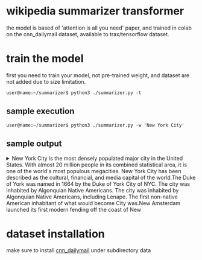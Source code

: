 # wikipedia summarizer transformer
the model is based of 'attention is all you need' paper, and trained in colab on the cnn_dailymail dataset, available to trax/tensorflow dataset.

# train the model
first you need to train your model, not pre-trained weight, and dataset are not added due to size limitation.
```cosole
user@name:~/summarizer$ python3 ./summarizer.py -t

```

## sample execution
```cosole
user@name:~/summarizer$ python3 ./summarizer.py -w 'New York City'

```

## sample output
<details>
  <summary>
    New York City is the most densely populated major city in the United
    States. With almost 20 million people in its combined statistical
    area, it is one of the world's most populous megacities. New York City
    has been described as the cultural, financial, and media capital of
    the world.<EOS>The Duke of York was named in 1664 by the Duke of York City of NYC.
    The city was inhabited by Algonquian Native Americans. The city was
    inhabited by Algonquian Native Americans, including Lenape. The first
    non-native American inhabitant of what would become City was.<EOS>New Amsterdam launched its first modern fending off the coast of New
  </summary>
  New York City is the most densely populated major city in the United
States. With almost 20 million people in its combined statistical
area, it is one of the world's most populous megacities. New York City
has been described as the cultural, financial, and media capital of
the world.<EOS>The Duke of York was named in 1664 by the Duke of York City of NYC.
The city was inhabited by Algonquian Native Americans. The city was
inhabited by Algonquian Native Americans, including Lenape. The first
non-native American inhabitant of what would become City was.<EOS>New Amsterdam launched its first modern fending off the coast of New
York. The Dutch would eventually be deposed in the Glorious
Revolution. The Dutch would eventually be deposed in the Glorious
Revolution.<EOS>The Battle of Long Island was fought in August 1776 within the modern-
day borough of Brooklyn. The Battle of Long Island was fought in
August 1776 within the modern-day borough of Brooklyn. The British
Army and the First Division of the United States were all at Federal
Hall on Wall Street.<EOS>There was also extensive immigration from the German provinces.
Presence of immigrants was especially fierce in the U.S. in Sub-zero.
population.<EOS>The U.N. Headquarters was completed in 1952, solidifying New York's
global geopolitical influence. The massive event led to the ongoing
counter-racism protests in the early morning hours of June 28, 1969.
The New York City suffered the bulk of the economic damage and largest
loss of human life in the aftermath of the September 11, 2001
attacks.<EOS>The Hudson River flows through the Hudson River into New York City
from the U.S. state of New Jersey. The Bronx River flows through the
Hudson River into New York Bay. The Bronx River flows through the
Bronx and Westchester County. The Bronx River flows through the Bronx
and Westchester County, is the only freshwater river in the city's
land has been altered substantially by human intervention.<EOS>The Bronx is the largest central core city in the Outer Boroughs. It
is located in Queens of Brooklyn and the Bronx of Brooklyn. The Bronx
is the birthplace of hip hop music and culture.<EOS>Chrysler Building and Empire State Building (1957) are considered some
of the finest examples of the Art Deco style. The Condé Nast Building
(2000) is a prominent example of green design in American skyscrapers.
The Condé Nast Building (2000) is a prominent example of green design
in American skyscrapers.<EOS>The National Parks and the New York City of Garden Kingdom Island are
located in New York City. The Songwets are in the mood of the city and
the New York City of Garden. The Songwater Village in July 23, cites
the coldest the coldest month on record.<EOS>Historic sites under federal management on Manhattan Island include
Castle Clinton National Monument. The Chapel is the historic river
where the historic Landmark is located in Greenwich Village. The
National Monument is located in New York City and the Central Park is
the most visited urban park in the United States.<EOS>More than twice as many people live in New York City as compared to
Los Angeles, the second-most populous U.S. city. City gained more
residents between April 2010 and July 2014 (316,000) than any other
U.S. city.<EOS>Koreans made up 1.2% of New York City's population in India and Nepal.
Koreans made up 1.2% of the city's population in 2010. Koreans made up
1.2% of New York's population in 2010. Koreans made up 1.2% of New
York's population, with Bangladeshis and Pakistanis.<EOS>The annual New York City Pride March (or gay pride parade) was the
literal gay metropolis for hundreds of thousands of immigrants. The
annual Queens Pride Parade is held in Jackson Heights and is
accompanied by the ensuing Multicultural armies. Gay Pride parade is
held in Jackson Heights and is accompanied by the ensuing
Multicultural sensitivity.<EOS>The American Orthodox Catholic Church (mainstream and independent)
were the largest Christian groups. The American Orthodox Christian
Church (mainstream and independent) were the largest Christian
groups.<EOS>Entrepreneurs were forming a "Chocolate District" in Brooklyn as of
2014. Entrepreneurs were forming a "Chocolate District" in Brooklyn as
of 2014. One of the world's largest chocolatiers, continues to be
headquartered in Manhattan.<EOS>Accelerator, a biotechnology startup, had raised more than $30 million
from investors. The New York City of New York City is home to some of
the nation's highest-rated market rents in the U.S. State Department
of Technology.<EOS>The U.N. office of the Statue of Liberty and Ellis Island is the
largest in North America. The New York City is also a center for the
advertising, music, newspaper, digital media and digital media.<EOS>The Village Voice, historically the largest alternative newspaper in
the United States, announced in 2017 that it would cease publication
of its print edition and convert to digital venture.<EOS>Focus of Memorial Sloan, Rockefeller University, SUNY Downstate
Medical Center, Albert Einstein College of Medicine,. and Weill
Cornell Medical College of Medicine,. Harvard-Israel Institute of
Technology venture on Roosevelt Island. The graduates of SUNY Maritime
College in the Bronx earned the highest average annual salary of any
university graduates in the U.S, $144,000 as of 2017.<EOS>The FDNY is the largest municipal fire department in the U.S. and the
second largest in the world after the Tokyo Fire Department. The FDNY
has been described as the cultural capital of the world by New York's
Baruch College.<EOS>The dedication of the arts and cultural landmarks are held in New York
City. The dedication of the landmarks are ranged from the Empire to
the theatre of the Walking Arts.<EOS>The city is home to "nearly one thousand of the finest and most
diverse haute cuisine restaurants in the world" . There are 27,043
restaurants in the city, up from 24,865 in 2017. The Queens Night
Market in Flushing Meadows attracts more than 10 thousand people
nightly to sample food from more than 85 countries.<EOS>The Yankee Stadium and Ebbets are located in New York City. Madison
Square Garden, its predecessor, the Yankee Stadium and Ebbets Field
are sporting venues located in New York City. The New York City has
been described as the 'Capital of Baseball' and the Brooklyn Dodgers
have won the World Series twice.<EOS>The annual United States Open Tennis Championships is held in New
York. The annual United States Open Championship is held at the
National Tennis Center in Flushing Meadows-Corona Park, Queens. The
Millrose Games is the best of the city in the United States.<EOS>The City Water Tunnel No. 3 is the largest capital construction
project in the city's history. The city's largest capital construction
project in the city's history. The city's mayor and council members
are elected to four-year terms.<EOS>The New York City has not been carried by a Republican in a statewide
or presidential election since Calvin Coolidge won the five boroughs
in 1924. City has a strong imbalance of payments with the national and
state governments. City residents and businesses also sent an
additional $4.1 billion in the 2009 fiscal year to the state of New
York than the city received in return.<EOS>Three major rail trains are in New York and New Jersey City. The Port
Authority Rail trains are dedicated to Staten Island, New York and New
Jersey.<EOS>The Manhattan Bridge is the longest suspension bridge in the world
from its opening until 1903. The New York City is also known for its
rules regarding turning at red lights.<EOS>
</details>

# dataset installation
make sure to install [cnn_dailymail](https://www.tensorflow.org/datasets/catalog/cnn_dailymail) under subdirectory data
